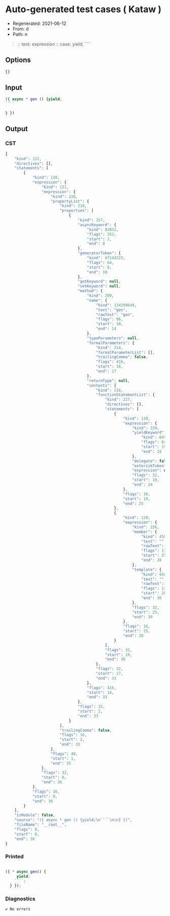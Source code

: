 # Auto-generated test cases ( Kataw )
- Regenerated: 2021-06-12
- From: d
- Path: n
> :: test: expression
> :: case: yield;
>          ````
>          
>          
## Options

`````js
{}
`````
## Input

`````js
({ async * gen () {yield;
````

} })
`````
## Output

### CST

```javascript
{
    "kind": 122,
    "directives": [],
    "statements": [
        {
            "kind": 120,
            "expression": {
                "kind": 121,
                "expression": {
                    "kind": 220,
                    "propertyList": {
                        "kind": 218,
                        "properties": [
                            {
                                "kind": 257,
                                "asyncKeyword": {
                                    "kind": 82031,
                                    "flags": 352,
                                    "start": 2,
                                    "end": 8
                                },
                                "generatorToken": {
                                    "kind": 67143222,
                                    "flags": 64,
                                    "start": 8,
                                    "end": 10
                                },
                                "getKeyword": null,
                                "setKeyword": null,
                                "method": {
                                    "kind": 209,
                                    "name": {
                                        "kind": 134299649,
                                        "text": "gen",
                                        "rawText": "gen",
                                        "flags": 96,
                                        "start": 10,
                                        "end": 14
                                    },
                                    "typeParameters": null,
                                    "formalParameters": {
                                        "kind": 214,
                                        "formalParameterList": [],
                                        "trailingComma": false,
                                        "flags": 416,
                                        "start": 16,
                                        "end": 17
                                    },
                                    "returnType": null,
                                    "contents": {
                                        "kind": 216,
                                        "functionStatementList": {
                                            "kind": 217,
                                            "directives": [],
                                            "statements": [
                                                {
                                                    "kind": 120,
                                                    "expression": {
                                                        "kind": 229,
                                                        "yieldKeyword": {
                                                            "kind": 8454253,
                                                            "flags": 64,
                                                            "start": 19,
                                                            "end": 24
                                                        },
                                                        "delegate": false,
                                                        "asteriskToken": null,
                                                        "expression": null,
                                                        "flags": 32,
                                                        "start": 19,
                                                        "end": 24
                                                    },
                                                    "flags": 16,
                                                    "start": 19,
                                                    "end": 25
                                                },
                                                {
                                                    "kind": 120,
                                                    "expression": {
                                                        "kind": 226,
                                                        "member": {
                                                            "kind": 458761,
                                                            "text": "",
                                                            "rawText": "",
                                                            "flags": 134217824,
                                                            "start": 25,
                                                            "end": 28
                                                        },
                                                        "template": {
                                                            "kind": 458761,
                                                            "text": "",
                                                            "rawText": "",
                                                            "flags": 134217824,
                                                            "start": 28,
                                                            "end": 30
                                                        },
                                                        "flags": 32,
                                                        "start": 25,
                                                        "end": 30
                                                    },
                                                    "flags": 16,
                                                    "start": 25,
                                                    "end": 30
                                                }
                                            ],
                                            "flags": 32,
                                            "start": 19,
                                            "end": 30
                                        },
                                        "flags": 32,
                                        "start": 17,
                                        "end": 33
                                    },
                                    "flags": 416,
                                    "start": 14,
                                    "end": 33
                                },
                                "flags": 32,
                                "start": 2,
                                "end": 33
                            }
                        ],
                        "trailingComma": false,
                        "flags": 16,
                        "start": 2,
                        "end": 33
                    },
                    "flags": 48,
                    "start": 1,
                    "end": 35
                },
                "flags": 32,
                "start": 0,
                "end": 36
            },
            "flags": 16,
            "start": 0,
            "end": 36
        }
    ],
    "isModule": false,
    "source": "({ async * gen () {yield;\n````\n\n} })",
    "fileName": "__root__",
    "flags": 0,
    "start": 0,
    "end": 36
}
```

### Printed

```javascript

({ * async gen() {
     yield;
    ````;
  } });
```

### Diagnostics

```javascript
✔ No errors
```

